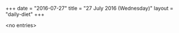 +++
date = "2016-07-27"
title = "27 July 2016 (Wednesday)"
layout = "daily-diet"
+++


\<no entries\>

